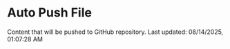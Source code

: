 # Auto Push File

Content that will be pushed to GitHub repository.
Last updated: 08/14/2025, 01:07:28 AM